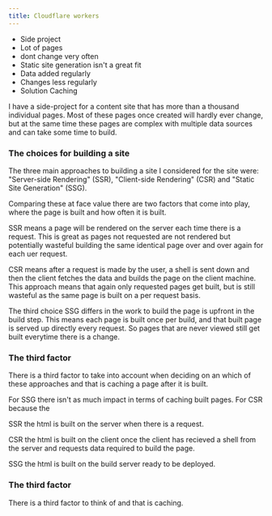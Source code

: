 ```yaml
---
title: Cloudflare workers
---
```


- Side project
 - Lot of pages
 - dont change very often
- Static site generation isn't a great fit
 - Data added regularly
 - Changes less regularly
- Solution Caching

I have a side-project for a content site that has more than a thousand individual pages. Most of these pages once created will hardly ever change, but at the same time these pages are complex with multiple data sources and can take some time to build.

### The choices for building a site 

The three main approaches to building a site I considered for the site were: "Server-side Rendering" (SSR), "Client-side Rendering" (CSR) and "Static Site Generation" (SSG). 

Comparing these at face value there are two factors that come into play, where the page is built and how often it is built. 

SSR means a page will be rendered on the server each time there is a request. This is great as pages not requested are not rendered but potentially wasteful building the same identical page over and over again for each uer request.

CSR means after a request is made by the user, a shell is sent down and then the client fetches the data and builds the page on the client machine. This approach means that again only requested pages get built, but is still wasteful as the same page is built on a per request basis.

The third choice SSG differs in the work to build the page is upfront in the build step. This means each page is built once per build, and that built page is served up directly every request. So pages that are never viewed still get built everytime there is a change. 

### The third factor

There is a third factor to take into account when deciding on an which of these approaches and that is caching a page after it is built.

For SSG there isn't as much impact in terms of caching built pages. For CSR because the  







SSR the html is built on the server when there is a request.  

CSR the html is built on the client once the client has recieved a shell from the server and requests data required to build the page. 

SSG the html is built on the build server ready to be deployed.





### The third factor

There is a third factor to think of and that is caching. 

